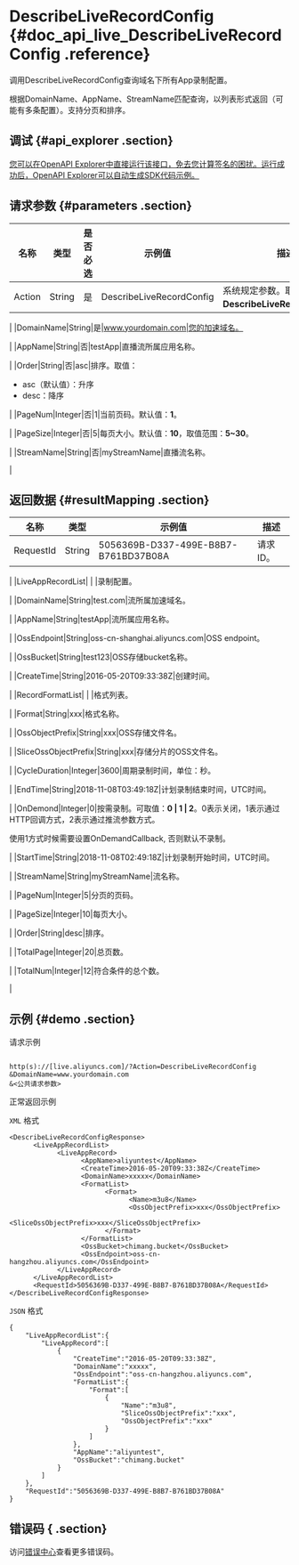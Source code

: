 # DescribeLiveRecordConfig {#doc_api_live_DescribeLiveRecordConfig .reference}

调用DescribeLiveRecordConfig查询域名下所有App录制配置。

根据DomainName、AppName、StreamName匹配查询，以列表形式返回（可能有多条配置）。支持分页和排序。

## 调试 {#api_explorer .section}

[您可以在OpenAPI Explorer中直接运行该接口，免去您计算签名的困扰。运行成功后，OpenAPI Explorer可以自动生成SDK代码示例。](https://api.aliyun.com/#product=live&api=DescribeLiveRecordConfig&type=RPC&version=2016-11-01)

## 请求参数 {#parameters .section}

|名称|类型|是否必选|示例值|描述|
|--|--|----|---|--|
|Action|String|是|DescribeLiveRecordConfig|系统规定参数。取值：**DescribeLiveRecordConfig**。

 |
|DomainName|String|是|www.yourdomain.com|您的加速域名。

 |
|AppName|String|否|testApp|直播流所属应用名称。

 |
|Order|String|否|asc|排序。取值：

 -   asc（默认值）：升序
-   desc：降序

 |
|PageNum|Integer|否|1|当前页码。默认值：**1**。

 |
|PageSize|Integer|否|5|每页大小。默认值：**10**，取值范围：**5~30**。

 |
|StreamName|String|否|myStreamName|直播流名称。

 |

## 返回数据 {#resultMapping .section}

|名称|类型|示例值|描述|
|--|--|---|--|
|RequestId|String|5056369B-D337-499E-B8B7-B761BD37B08A|请求ID。

 |
|LiveAppRecordList| | |录制配置。

 |
|DomainName|String|test.com|流所属加速域名。

 |
|AppName|String|testApp|流所属应用名称。

 |
|OssEndpoint|String|oss-cn-shanghai.aliyuncs.com|OSS endpoint。

 |
|OssBucket|String|test123|OSS存储bucket名称。

 |
|CreateTime|String|2016-05-20T09:33:38Z|创建时间。

 |
|RecordFormatList| | |格式列表。

 |
|Format|String|xxx|格式名称。

 |
|OssObjectPrefix|String|xxx|OSS存储文件名。

 |
|SliceOssObjectPrefix|String|xxx|存储分片的OSS文件名。

 |
|CycleDuration|Integer|3600|周期录制时间，单位：秒。

 |
|EndTime|String|2018-11-08T03:49:18Z|计划录制结束时间，UTC时间。

 |
|OnDemond|Integer|0|按需录制。可取值：**0 | 1 | 2**。0表示关闭，1表示通过HTTP回调方式，2表示通过推流参数方式。

 使用1方式时候需要设置OnDemandCallback, 否则默认不录制。

 |
|StartTime|String|2018-11-08T02:49:18Z|计划录制开始时间，UTC时间。

 |
|StreamName|String|myStreamName|流名称。

 |
|PageNum|Integer|5|分页的页码。

 |
|PageSize|Integer|10|每页大小。

 |
|Order|String|desc|排序。

 |
|TotalPage|Integer|20|总页数。

 |
|TotalNum|Integer|12|符合条件的总个数。

 |

## 示例 {#demo .section}

请求示例

``` {#request_demo}

http(s)://[live.aliyuncs.com]/?Action=DescribeLiveRecordConfig
&DomainName=www.yourdomain.com
&<公共请求参数>

```

正常返回示例

`XML` 格式

``` {#xml_return_success_demo}
<DescribeLiveRecordConfigResponse>
	  <LiveAppRecordList>
		    <LiveAppRecord>
			      <AppName>aliyuntest</AppName>
			      <CreateTime>2016-05-20T09:33:38Z</CreateTime>
			      <DomainName>xxxxx</DomainName>
			      <FormatList>
				        <Format>
					          <Name>m3u8</Name>
					          <OssObjectPrefix>xxx</OssObjectPrefix>
					          <SliceOssObjectPrefix>xxx</SliceOssObjectPrefix>
				        </Format>
			      </FormatList>
			      <OssBucket>chimang.bucket</OssBucket>
			      <OssEndpoint>oss-cn-hangzhou.aliyuncs.com</OssEndpoint>
		    </LiveAppRecord>
	  </LiveAppRecordList>
	  <RequestId>5056369B-D337-499E-B8B7-B761BD37B08A</RequestId>
</DescribeLiveRecordConfigResponse>
```

`JSON` 格式

``` {#json_return_success_demo}
{
	"LiveAppRecordList":{
		"LiveAppRecord":[
			{
				"CreateTime":"2016-05-20T09:33:38Z",
				"DomainName":"xxxxx",
				"OssEndpoint":"oss-cn-hangzhou.aliyuncs.com",
				"FormatList":{
					"Format":[
						{
							"Name":"m3u8",
							"SliceOssObjectPrefix":"xxx",
							"OssObjectPrefix":"xxx"
						}
					]
				},
				"AppName":"aliyuntest",
				"OssBucket":"chimang.bucket"
			}
		]
	},
	"RequestId":"5056369B-D337-499E-B8B7-B761BD37B08A"
}
```

## 错误码 { .section}

访问[错误中心](https://error-center.aliyun.com/status/product/live)查看更多错误码。

